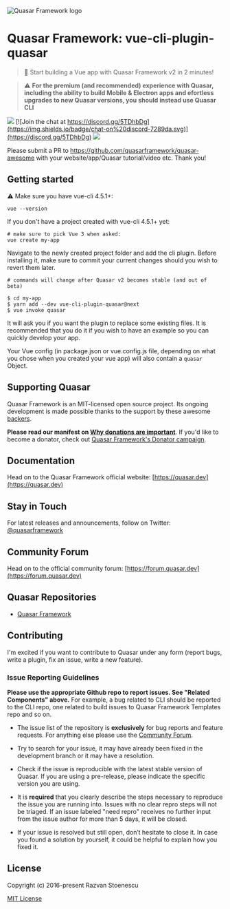 ![Quasar Framework logo](https://cdn.quasar.dev/logo-v2/header.png)

# Quasar Framework: vue-cli-plugin-quasar

> :rocket: Start building a Vue app with Quasar Framework v2 in 2 minutes!

> :warning: **For the premium (and recommended) experience with Quasar, including the ability to build Mobile & Electron apps and efortless upgrades to new Quasar versions, you should instead use Quasar CLI**

<a href="https://badge.fury.io/js/vue-cli-plugin-quasar" target="_blank"><img src="https://badge.fury.io/js/vue-cli-plugin-quasar.svg"></a>
[![Join the chat at https://discord.gg/5TDhbDg](https://img.shields.io/badge/chat-on%20discord-7289da.svg)](https://discord.gg/5TDhbDg)
<a href="https://forum.quasar.dev" target="_blank"><img src="https://img.shields.io/badge/community-forum-brightgreen.svg"></a>

Please submit a PR to https://github.com/quasarframework/quasar-awesome with your website/app/Quasar tutorial/video etc. Thank you!

## Getting started

:warning:  Make sure you have vue-cli 4.5.1+:

```
vue --version
```

If you don't have a project created with vue-cli 4.5.1+ yet:

```
# make sure to pick Vue 3 when asked:
vue create my-app
```

Navigate to the newly created project folder and add the cli plugin. Before installing it, make sure to commit your current changes should you wish to revert them later.

```
# commands will change after Quasar v2 becomes stable (and out of beta)

$ cd my-app
$ yarn add --dev vue-cli-plugin-quasar@next
$ vue invoke quasar
```

It will ask you if you want the plugin to replace some existing files. It is recommended that you do it if you wish to have an example so you can quickly develop your app.

Your Vue config (in package.json or vue.config.js file, depending on what you chose when you created your vue app) will also contain a `quasar` Object.

## Supporting Quasar
Quasar Framework is an MIT-licensed open source project. Its ongoing development is made possible thanks to the support by these awesome [backers](https://github.com/rstoenescu/quasar-framework/blob/dev/backers.md).

**Please read our manifest on [Why donations are important](https://quasar.dev/why-donate)**. If you'd like to become a donator, check out [Quasar Framework's Donator campaign](https://donate.quasar.dev).

## Documentation

Head on to the Quasar Framework official website: [https://quasar.dev](https://quasar.dev)

## Stay in Touch

For latest releases and announcements, follow on Twitter: [@quasarframework](https://twitter.com/quasarframework)

## Community Forum

Head on to the official community forum: [https://forum.quasar.dev](https://forum.quasar.dev)

## Quasar Repositories

* [Quasar Framework](https://github.com/quasarframework)

## Contributing

I'm excited if you want to contribute to Quasar under any form (report bugs, write a plugin, fix an issue, write a new feature).

### Issue Reporting Guidelines

**Please use the appropriate Github repo to report issues. See "Related Components" above.** For example, a bug related to CLI should be reported to the CLI repo, one related to build issues to Quasar Framework Templates repo and so on.

- The issue list of the repository is **exclusively** for bug reports and feature requests. For anything else please use the [Community Forum](https://forum.quasar.dev).

- Try to search for your issue, it may have already been fixed in the development branch or it may have a resolution.

- Check if the issue is reproducible with the latest stable version of Quasar. If you are using a pre-release, please indicate the specific version you are using.

- It is **required** that you clearly describe the steps necessary to reproduce the issue you are running into. Issues with no clear repro steps will not be triaged. If an issue labeled "need repro" receives no further input from the issue author for more than 5 days, it will be closed.

- If your issue is resolved but still open, don’t hesitate to close it. In case you found a solution by yourself, it could be helpful to explain how you fixed it.

## License

Copyright (c) 2016-present Razvan Stoenescu

[MIT License](http://en.wikipedia.org/wiki/MIT_License)
